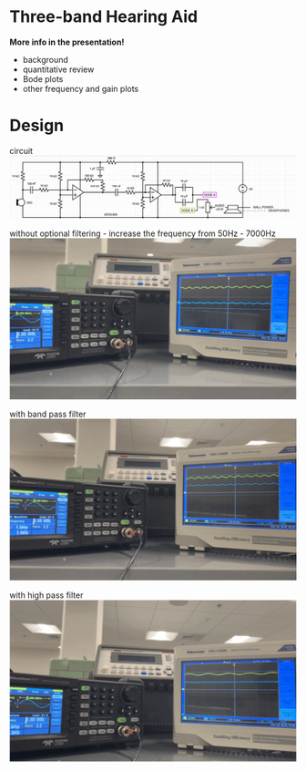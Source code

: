 # Three-band Hearing Aid

**More info in the presentation!**
- background
- quantitative review
- Bode plots
- other frequency and gain plots

# Design

circuit
![circuit](circuit.png)

without optional filtering - increase the frequency from 50Hz - 7000Hz
![no_filtering](no_filtering.gif)

with band pass filter
![with_band](with_band.gif)

with high pass filter
![with_high](with_high.gif)
